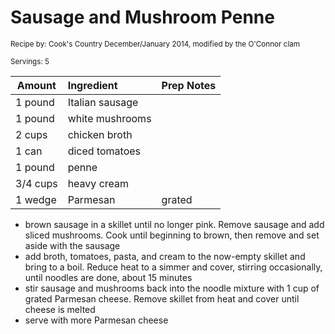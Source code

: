 # Sausage and Mushroom Penne

<small>Recipe by: Cook's Country December/January 2014, modified by the O'Connor clam</small>

<small>Servings: 5</small>

| Amount   | Ingredient      | Prep Notes |
| -------- | :-------------- | :--------- |
| 1 pound  | Italian sausage |            |
| 1 pound  | white mushrooms |            |
| 2 cups   | chicken broth   |            |
| 1 can    | diced tomatoes  |            |
| 1 pound  | penne           |            |
| 3/4 cups | heavy cream     |            |
| 1 wedge  | Parmesan        | grated     |

- brown sausage in a skillet until no longer pink. Remove sausage and add sliced mushrooms. Cook until beginning to brown, then remove and set aside with the sausage
- add broth, tomatoes, pasta, and cream to the now-empty skillet and bring to a boil. Reduce heat to a simmer and cover, stirring occasionally, until noodles are done, about 15 minutes
- stir sausage and mushrooms back into the noodle mixture with 1 cup of grated Parmesan cheese. Remove skillet from heat and cover until cheese is melted
- serve with more Parmesan cheese